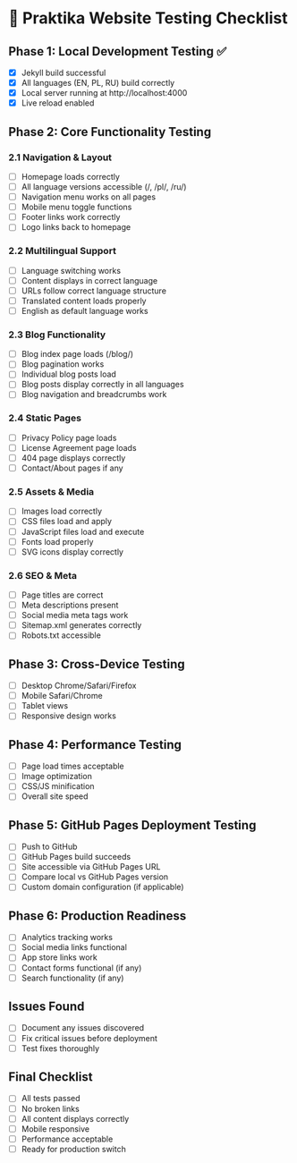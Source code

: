 # 🧪 Praktika Website Testing Checklist

## Phase 1: Local Development Testing ✅
- [x] Jekyll build successful
- [x] All languages (EN, PL, RU) build correctly  
- [x] Local server running at http://localhost:4000
- [x] Live reload enabled

## Phase 2: Core Functionality Testing

### 2.1 Navigation & Layout
- [ ] Homepage loads correctly
- [ ] All language versions accessible (/, /pl/, /ru/)
- [ ] Navigation menu works on all pages
- [ ] Mobile menu toggle functions
- [ ] Footer links work correctly
- [ ] Logo links back to homepage

### 2.2 Multilingual Support
- [ ] Language switching works
- [ ] Content displays in correct language
- [ ] URLs follow correct language structure
- [ ] Translated content loads properly
- [ ] English as default language works

### 2.3 Blog Functionality
- [ ] Blog index page loads (/blog/)
- [ ] Blog pagination works
- [ ] Individual blog posts load
- [ ] Blog posts display correctly in all languages
- [ ] Blog navigation and breadcrumbs work

### 2.4 Static Pages
- [ ] Privacy Policy page loads
- [ ] License Agreement page loads
- [ ] 404 page displays correctly
- [ ] Contact/About pages if any

### 2.5 Assets & Media
- [ ] Images load correctly
- [ ] CSS files load and apply
- [ ] JavaScript files load and execute
- [ ] Fonts load properly
- [ ] SVG icons display correctly

### 2.6 SEO & Meta
- [ ] Page titles are correct
- [ ] Meta descriptions present
- [ ] Social media meta tags work
- [ ] Sitemap.xml generates correctly
- [ ] Robots.txt accessible

## Phase 3: Cross-Device Testing
- [ ] Desktop Chrome/Safari/Firefox
- [ ] Mobile Safari/Chrome
- [ ] Tablet views
- [ ] Responsive design works

## Phase 4: Performance Testing
- [ ] Page load times acceptable
- [ ] Image optimization
- [ ] CSS/JS minification
- [ ] Overall site speed

## Phase 5: GitHub Pages Deployment Testing
- [ ] Push to GitHub
- [ ] GitHub Pages build succeeds
- [ ] Site accessible via GitHub Pages URL
- [ ] Compare local vs GitHub Pages version
- [ ] Custom domain configuration (if applicable)

## Phase 6: Production Readiness
- [ ] Analytics tracking works
- [ ] Social media links functional
- [ ] App store links work
- [ ] Contact forms functional (if any)
- [ ] Search functionality (if any)

## Issues Found
- [ ] Document any issues discovered
- [ ] Fix critical issues before deployment
- [ ] Test fixes thoroughly

## Final Checklist
- [ ] All tests passed
- [ ] No broken links
- [ ] All content displays correctly
- [ ] Mobile responsive
- [ ] Performance acceptable
- [ ] Ready for production switch
